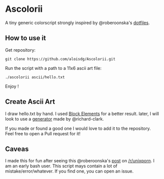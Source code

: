 # Ascolorii

A tiny generic colorscript strongly inspired by @roberoonska's [dotfiles](https://github.com/roberoonska/dotfiles).

## How to use it

Get repository:

    git clone https://github.com/aloisdg/Ascolorii.git
	
Run the script with a path to a 11x6 ascii art file:

    ./ascolorii ascii/hello.txt

Enjoy !

## Create Ascii Art

I draw hello.txt by hand. I used [Block Elements](https://en.wikipedia.org/wiki/Block_Elements) for a better result.
later, I will look to use a [generator](http://www.richard-h-clark.com/projects/block-art.html) made by @richard-clark.

If you made or found a good one I would love to add it to the repository. Feel free to open a Pull request for it!

## Caveas

I made this for fun after seeing this @roberoonska's [post](https://redd.it/42pgv7) on [/r/unixporn](https://www.reddit.com/r/unixporn/).
I am an early bash user. This script mays contain a lot of mistake/error/whatever. If you find one, you can open an issue.
